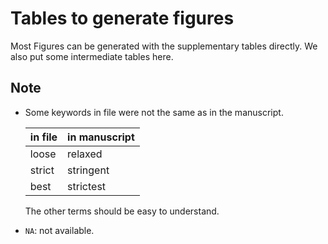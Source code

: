 # Tables to generate figures

Most Figures can be generated with the supplementary tables directly. We also put some intermediate tables here.

## Note
- Some keywords in file were not the same as in the manuscript.

    | in file | in manuscript|
    |-- | --|
    | loose | relaxed |
    | strict | stringent |
    | best | strictest |

    The other terms should be easy to understand.

- `NA`: not available.

